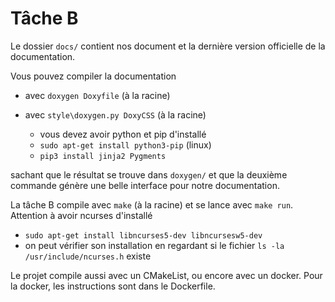 # Tâche B

Le dossier `docs/` contient nos document et la dernière version
officielle de la documentation.

Vous pouvez compiler la documentation
* avec `doxygen Doxyfile` (à la racine)
* avec `style\doxygen.py DoxyCSS` (à la racine)

    * vous devez avoir python et pip d'installé
    * `sudo apt-get install python3-pip` (linux)
    * `pip3 install jinja2 Pygments`

sachant que le résultat se trouve dans `doxygen/`
et que la deuxième commande génère une belle
interface pour notre documentation.
  
La tâche B compile avec
`make`
(à la racine) et se lance avec `make run`.
Attention à avoir ncurses d'installé

  * `sudo apt-get install libncurses5-dev libncursesw5-dev`
  * on peut vérifier son installation
    en regardant si le fichier `ls -la /usr/include/ncurses.h` existe

Le projet compile aussi avec un CMakeList, ou encore
avec un docker. Pour la docker, les instructions
sont dans le Dockerfile.